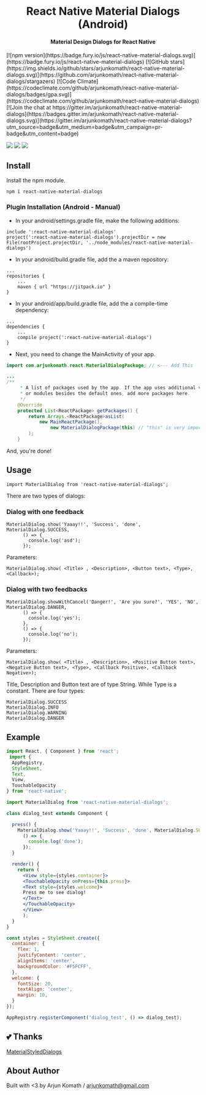 <h1 align="center">React Native Material Dialogs (Android)</h1>
<h4 align="center">Material Design Dialogs for React Native</h4>
[![npm version](https://badge.fury.io/js/react-native-material-dialogs.svg)](https://badge.fury.io/js/react-native-material-dialogs)
[![GitHub stars](https://img.shields.io/github/stars/arjunkomath/react-native-material-dialogs.svg)](https://github.com/arjunkomath/react-native-material-dialogs/stargazers)
[![Code Climate](https://codeclimate.com/github/arjunkomath/react-native-material-dialogs/badges/gpa.svg)](https://codeclimate.com/github/arjunkomath/react-native-material-dialogs)
[![Join the chat at https://gitter.im/arjunkomath/react-native-material-dialogs](https://badges.gitter.im/arjunkomath/react-native-material-dialogs.svg)](https://gitter.im/arjunkomath/react-native-material-dialogs?utm_source=badge&utm_medium=badge&utm_campaign=pr-badge&utm_content=badge)

![](https://raw.githubusercontent.com/arjunkomath/react-native-material-dialogs/master/screenshots/Screenshot_2016-05-31-20-29-17.png)
![](https://raw.githubusercontent.com/arjunkomath/react-native-material-dialogs/master/screenshots/Screenshot_2016-05-31-20-29-41.png)
![](https://raw.githubusercontent.com/arjunkomath/react-native-material-dialogs/master/screenshots/Screenshot_2016-05-31-20-29-26.png)

## Install

Install the npm module.
```
npm i react-native-material-dialogs
```

### Plugin Installation (Android - Manual)

- In your android/settings.gradle file, make the following additions:
```
include ':react-native-material-dialogs'
project(':react-native-material-dialogs').projectDir = new File(rootProject.projectDir, '../node_modules/react-native-material-dialogs')
```

- In your android/build.gradle file, add the a maven repository:
```
...
repositories {
    ...
    maven { url "https://jitpack.io" }
}
```
- In your android/app/build.gradle file, add the a compile-time dependency:
```
...
dependencies {
    ...
    compile project(':react-native-material-dialogs')
}
```
- Next, you need to change the MainActivity of your app.

```java
import com.arjunkomath.react.MaterialDialogPackage; // <--- Add This

...
/**
     * A list of packages used by the app. If the app uses additional views
     * or modules besides the default ones, add more packages here.
     */
    @Override
    protected List<ReactPackage> getPackages() {
        return Arrays.<ReactPackage>asList(
            new MainReactPackage(),
                new MaterialDialogPackage(this) // "this" is very important!
        );
    }
```

And, you're done!

## Usage

```
import MaterialDialog from 'react-native-material-dialogs';
```

There are two types of dialogs:

### Dialog with one feedback

```
MaterialDialog.show('Yaaay!!', 'Success', 'done', MaterialDialog.SUCCESS,
      () => {
        console.log('asd');
      });
```

Parameters:

```
MaterialDialog.show( <Title> , <Description>, <Button text>, <Type>, <Callback>);
```

### Dialog with two feedbacks

```
MaterialDialog.showWithCancel('Danger!', 'Are you sure?', 'YES', 'NO', MaterialDialog.DANGER,
      () => {
        console.log('yes');
      },
      () => {
        console.log('no');
      });
```

Parameters:

```
MaterialDialog.show( <Title> , <Description>, <Positive Button text>, <Negative Button text>, <Type>, <Callback Positive>, <Callback Negative>);
```

Title, Description and Button text are of type String. While Type is a constant.
There are four types:

```
MaterialDialog.SUCCESS
MaterialDialog.INFO
MaterialDialog.WARNING
MaterialDialog.DANGER
```

## Example

```jsx
import React, { Component } from 'react';
 import {
  AppRegistry,
  StyleSheet,
  Text,
  View,
  TouchableOpacity
} from 'react-native';

import MaterialDialog from 'react-native-material-dialogs';

class dialog_test extends Component {

  press() {
    MaterialDialog.show('Yaaay!!', 'Success', 'done', MaterialDialog.SUCCESS,
      () => {
        console.log('done');
      });
  }

  render() {
    return (
      <View style={styles.container}>
      <TouchableOpacity onPress={this.press}>
      <Text style={styles.welcome}>
      Press me to see dialog!
      </Text>
      </TouchableOpacity>
      </View>
      );
  }
}

const styles = StyleSheet.create({
  container: {
    flex: 1,
    justifyContent: 'center',
    alignItems: 'center',
    backgroundColor: '#F5FCFF',
  },
  welcome: {
    fontSize: 20,
    textAlign: 'center',
    margin: 10,
  }
});

AppRegistry.registerComponent('dialog_test', () => dialog_test);
```

## :two_hearts: Thanks
[MaterialStyledDialogs](https://github.com/javiersantos/MaterialStyledDialogs)

## About Author
Built with <3 by Arjun Komath / [arjunkomath@gmail.com](mailto:arjunkomath@gmail.com)
